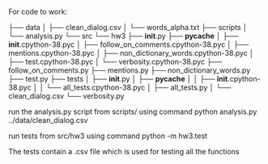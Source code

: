 
For code to work:

├── data
│   ├── clean_dialog.csv
│   └── words_alpha.txt
├── scripts
│   └── analysis.py
└── src
    └── hw3
        ├── __init__.py
        ├── __pycache__
        │   ├── __init__.cpython-38.pyc
        │   ├── follow_on_comments.cpython-38.pyc
        │   ├── mentions.cpython-38.pyc
        │   ├── non_dictionary_words.cpython-38.pyc
        │   ├── test.cpython-38.pyc
        │   └── verbosity.cpython-38.pyc
        ├── follow_on_comments.py
        ├── mentions.py
        ├── non_dictionary_words.py
        ├── test.py
        ├── tests
        │   ├── __init__.py
        │   ├── __pycache__
        │   │   ├── __init__.cpython-38.pyc
        │   │   └── all_tests.cpython-38.pyc
        │   ├── all_tests.py
        │   └── clean_dialog.csv
        └── verbosity.py


run the analysis.py script from scripts/ using command python analysis.py ../data/clean_dialog.csv 

run tests from src/hw3 using command python -m hw3.test

The tests contain a .csv file which is used for testing all the functions
